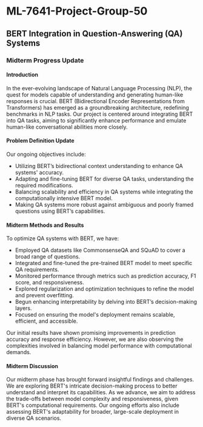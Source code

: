 # ML-7641-Project-Group-50
## BERT Integration in Question-Answering (QA) Systems

### Midterm Progress Update

#### Introduction
In the ever-evolving landscape of Natural Language Processing (NLP), the quest for models capable of understanding and generating human-like responses is crucial. BERT (Bidirectional Encoder Representations from Transformers) has emerged as a groundbreaking architecture, redefining benchmarks in NLP tasks. Our project is centered around integrating BERT into QA tasks, aiming to significantly enhance performance and emulate human-like conversational abilities more closely.

#### Problem Definition Update
Our ongoing objectives include:

- Utilizing BERT’s bidirectional context understanding to enhance QA systems' accuracy.
- Adapting and fine-tuning BERT for diverse QA tasks, understanding the required modifications.
- Balancing scalability and efficiency in QA systems while integrating the computationally intensive BERT model.
- Making QA systems more robust against ambiguous and poorly framed questions using BERT’s capabilities.

#### Midterm Methods and Results
To optimize QA systems with BERT, we have:

- Employed QA datasets like CommonsenseQA and SQuAD to cover a broad range of questions.
- Integrated and fine-tuned the pre-trained BERT model to meet specific QA requirements.
- Monitored performance through metrics such as prediction accuracy, F1 score, and responsiveness.
- Explored regularization and optimization techniques to refine the model and prevent overfitting.
- Begun enhancing interpretability by delving into BERT’s decision-making layers.
- Focused on ensuring the model's deployment remains scalable, efficient, and accessible.

Our initial results have shown promising improvements in prediction accuracy and response efficiency. However, we are also observing the complexities involved in balancing model performance with computational demands.

#### Midterm Discussion
Our midterm phase has brought forward insightful findings and challenges. We are exploring BERT's intricate decision-making process to better understand and interpret its capabilities. As we advance, we aim to address the trade-offs between model complexity and responsiveness, given BERT's computational requirements. Our ongoing efforts also include assessing BERT's adaptability for broader, large-scale deployment in diverse QA scenarios.

